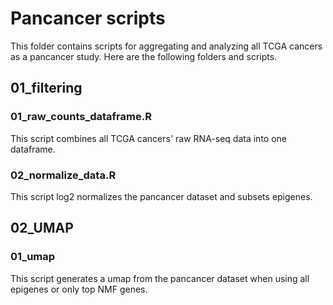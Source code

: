 # Pancancer scripts

This folder contains scripts for aggregating and analyzing all TCGA cancers as a pancancer study. Here are the following folders and scripts.

## 01_filtering
### 01_raw_counts_dataframe.R
This script combines all TCGA cancers' raw RNA-seq data into one dataframe.
### 02_normalize_data.R
This script log2 normalizes the pancancer dataset and subsets epigenes.

## 02_UMAP
### 01_umap
This script generates a umap from the pancancer dataset when using all epigenes or only top NMF genes.
